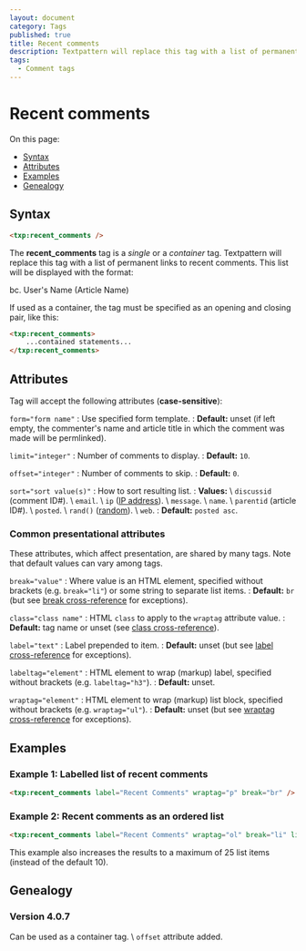 ```yaml
---
layout: document
category: Tags
published: true
title: Recent comments
description: Textpattern will replace this tag with a list of permanent links to recent comments.
tags:
  - Comment tags
---
```


# Recent comments

On this page:

* [Syntax](#syntax)
* [Attributes](#attributes)
* [Examples](#examples)
* [Genealogy](#genealogy)

## Syntax

~~~ html
<txp:recent_comments />
~~~

The **recent_comments** tag is a *single* or a *container* tag. Textpattern will replace this tag with a list of permanent links to recent comments. This list will be displayed with the format:

bc. User's Name (Article Name)

If used as a container, the tag must be specified as an opening and closing pair, like this:

~~~ html
<txp:recent_comments>
    ...contained statements...
</txp:recent_comments>
~~~

## Attributes

Tag will accept the following attributes (**case-sensitive**):

`form="form name"`
: Use specified form template.
: **Default:** unset (if left empty, the commenter's name and article title in which the comment was made will be permlinked).

`limit="integer"`
: Number of comments to display.
: **Default:** `10`.

`offset="integer"`
: Number of comments to skip.
: **Default:** `0`.

`sort="sort value(s)"`
: How to sort resulting list.
: **Values:** \\
`discussid` (comment ID#). \\
`email`. \\
`ip` ([IP address](http://en.wikipedia.org/wiki/IP_address)). \\
`message`. \\
`name`. \\
`parentid` (article ID#). \\
`posted`. \\
`rand()` ([random](https://dev.mysql.com/doc/refman/5.7/en/mathematical-functions.html#function_rand)). \\
`web`.
: **Default:** `posted asc`.

### Common presentational attributes

These attributes, which affect presentation, are shared by many tags. Note that default values can vary among tags.

`break="value"`
: Where value is an HTML element, specified without brackets (e.g. `break="li"`) or some string to separate list items.
: **Default:** `br` (but see [break cross-reference](https://docs.textpattern.io/tags/tag-attributes-cross-reference#break) for exceptions).

`class="class name"`
: HTML `class` to apply to the `wraptag` attribute value.
: **Default:** tag name or unset (see [class cross-reference](https://docs.textpattern.io/tags/tag-attributes-cross-reference#class)).

`label="text"`
: Label prepended to item.
: **Default:** unset (but see [label cross-reference](https://docs.textpattern.io/tags/tag-attributes-cross-reference#label) for exceptions).

`labeltag="element"`
: HTML element to wrap (markup) label, specified without brackets (e.g. `labeltag="h3"`).
: **Default:** unset.

`wraptag="element"`
: HTML element to wrap (markup) list block, specified without brackets (e.g. `wraptag="ul"`).
: **Default:** unset (but see [wraptag cross-reference](https://docs.textpattern.io/tags/tag-attributes-cross-reference#wraptag) for exceptions).

## Examples

### Example 1: Labelled list of recent comments

~~~ html
<txp:recent_comments label="Recent Comments" wraptag="p" break="br" />
~~~

### Example 2: Recent comments as an ordered list

~~~ html
<txp:recent_comments label="Recent Comments" wraptag="ol" break="li" limit="25" />
~~~

This example also increases the results to a maximum of 25 list items (instead of the default 10).

## Genealogy

### Version 4.0.7

Can be used as a container tag. \\
`offset` attribute added.
